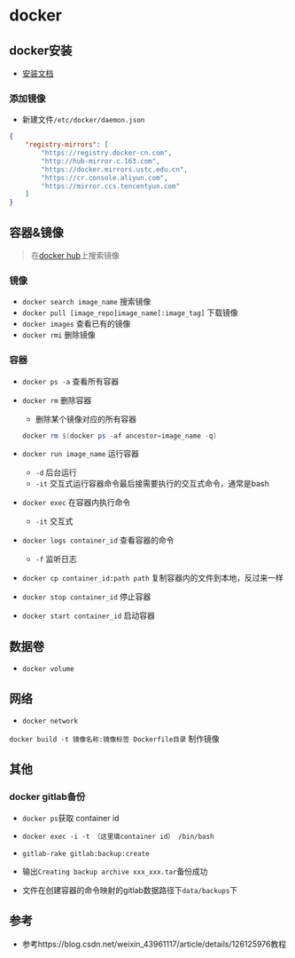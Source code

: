 # docker

## docker安装

* [安装文档](https://docs.docker.com/get-docker/)


### 添加镜像

* 新建文件`/etc/docker/daemon.json`

```json
{
    "registry-mirrors": [
        "https://registry.docker-cn.com",
        "http://hub-mirror.c.163.com",
        "https://docker.mirrors.ustc.edu.cn",
        "https://cr.console.aliyun.com",
        "https://mirror.ccs.tencentyun.com"
    ]
}
```

## 容器&镜像

> 在[docker hub](https://hub.docker.com/)上搜索镜像

### 镜像

* `docker search image_name` 搜索镜像
* `docker pull [image_repo]image_name[:image_tag]` 下载镜像
* `docker images` 查看已有的镜像
* `docker rmi` 删除镜像

### 容器

* `docker ps -a` 查看所有容器
* `docker rm` 删除容器
    * 删除某个镜像对应的所有容器
    ```powershell
    docker rm $(docker ps -af ancestor=image_name -q)
    ``` 
* `docker run image_name` 运行容器
    * `-d` 后台运行
    * `-it` 交互式运行容器命令最后接需要执行的交互式命令，通常是bash

* `docker exec` 在容器内执行命令
    * `-it` 交互式

* `docker logs container_id` 查看容器的命令
    * `-f` 监听日志

* `docker cp container_id:path path` 复制容器内的文件到本地，反过来一样

* `docker stop container_id` 停止容器

* `docker start container_id` 启动容器

## 数据卷

* `docker volume`

## 网络

* `docker network`

`docker build -t 镜像名称:镜像标签 Dockerfile目录` 制作镜像   

## 其他

###
### docker gitlab备份

* `docker ps`获取 container id
* `docker exec -i -t （这里填container id） /bin/bash`

* `gitlab-rake gitlab:backup:create`
* 输出`Creating backup archive xxx_xxx.tar`备份成功
* 文件在创建容器的命令映射的gitlab数据路径下`data/backups`下

## 参考

* 参考https://blog.csdn.net/weixin_43961117/article/details/126125976教程
